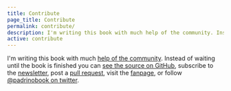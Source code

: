 ```yaml
---
title: Contribute
page_title: Contribute
permalink: contribute/
description: I'm writing this book with much help of the community. Instead of waiting until the book is finished you can see the source on GitHub, join the mailing list, post a pull request, visit the fanpage, or follow @padrinobook on twitter.
active: contribute
---
```


I'm writing this book with much <a rel="noopener noreferrer" href="https://github.com/padrinobook/padrinobook/issues?page=1&state=closed">help of the community</a>. Instead of waiting until the book is finished you can <a rel="noopener noreferrer" href="https://github.com/padrinobook/padrinobook">see the source on GitHub</a>, subscribe to the <a rel="noopener noreferrer" href="https://subscribe.minutemailer.com/1kdgVZ5W">newsletter</a>, post a <a rel="noopener noreferrer" href="https://github.com/wikimatze/padrinobook/pulls">pull request</a>, visit the <a rel="noopener noreferrer" href="http://facebook.com/padrinobook">fanpage</a>, or follow <a rel="noopener noreferrer" href="https://twitter.com/padrinobook">@padrinobook on twitter</a>.
